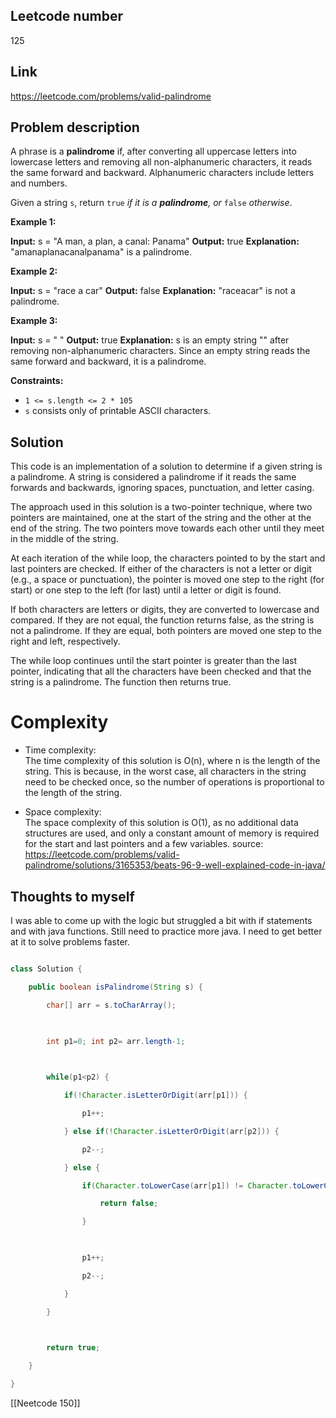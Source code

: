 ## Leetcode number

125
## Link

https://leetcode.com/problems/valid-palindrome
## Problem description

A phrase is a **palindrome** if, after converting all uppercase letters into lowercase letters and removing all non-alphanumeric characters, it reads the same forward and backward. Alphanumeric characters include letters and numbers.

Given a string `s`, return `true` _if it is a **palindrome**, or_ `false` _otherwise_.

**Example 1:**

**Input:** s = "A man, a plan, a canal: Panama"
**Output:** true
**Explanation:** "amanaplanacanalpanama" is a palindrome.

**Example 2:**

**Input:** s = "race a car"
**Output:** false
**Explanation:** "raceacar" is not a palindrome.

**Example 3:**

**Input:** s = " "
**Output:** true
**Explanation:** s is an empty string "" after removing non-alphanumeric characters.
Since an empty string reads the same forward and backward, it is a palindrome.

**Constraints:**

- `1 <= s.length <= 2 * 105`
- `s` consists only of printable ASCII characters.

## Solution

This code is an implementation of a solution to determine if a given string is a palindrome. A string is considered a palindrome if it reads the same forwards and backwards, ignoring spaces, punctuation, and letter casing.

The approach used in this solution is a two-pointer technique, where two pointers are maintained, one at the start of the string and the other at the end of the string. The two pointers move towards each other until they meet in the middle of the string.

At each iteration of the while loop, the characters pointed to by the start and last pointers are checked. If either of the characters is not a letter or digit (e.g., a space or punctuation), the pointer is moved one step to the right (for start) or one step to the left (for last) until a letter or digit is found.

If both characters are letters or digits, they are converted to lowercase and compared. If they are not equal, the function returns false, as the string is not a palindrome. If they are equal, both pointers are moved one step to the right and left, respectively.

The while loop continues until the start pointer is greater than the last pointer, indicating that all the characters have been checked and that the string is a palindrome. The function then returns true.

# Complexity

- Time complexity:  
    The time complexity of this solution is O(n), where n is the length of the string. This is because, in the worst case, all characters in the string need to be checked once, so the number of operations is proportional to the length of the string.
    
- Space complexity:  
    The space complexity of this solution is O(1), as no additional data structures are used, and only a constant amount of memory is required for the start and last pointers and a few variables.
source: https://leetcode.com/problems/valid-palindrome/solutions/3165353/beats-96-9-well-explained-code-in-java/

## Thoughts to myself

I was able to come up with the logic but struggled a bit with if statements and with java functions. Still need to practice more java. I need to get better at it to solve problems faster.

```java

class Solution {

    public boolean isPalindrome(String s) {

        char[] arr = s.toCharArray();

  

        int p1=0; int p2= arr.length-1;

  

        while(p1<p2) {

            if(!Character.isLetterOrDigit(arr[p1])) {

                p1++;

            } else if(!Character.isLetterOrDigit(arr[p2])) {

                p2--;

            } else {

                if(Character.toLowerCase(arr[p1]) != Character.toLowerCase(arr[p2])) {

                    return false;

                }

  

                p1++;

                p2--;

            }

        }

  

        return true;

    }

}
```

[[Neetcode 150]]